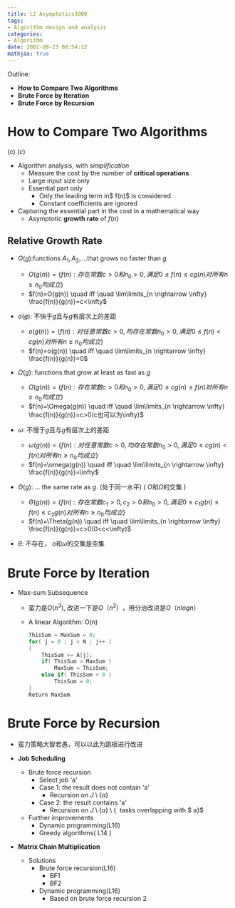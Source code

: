 ```yaml
---
title: L2 Asymptotics3000
tags: 
- Algorithm design and analysis
categories: 
- Algorithm
date: 2001-08-23 08:54:12
mathjax: true
---
```


Outline: 

* **How to Compare Two Algorithms**
* **Brute  Force  by Iteration**
* **Brute  Force  by Recursion**

<!--more-->

# How to Compare Two Algorithms
(c)
$(c)$
* Algorithm analysis, with <i>simplification</i>
  * Measure the cost by the number of **critical operations**
  * Large input size only
  * Essential part only
    * Only the leading term in$ f(n)$ is considered
    * Constant coefficients are ignored
* Capturing the essential part in the cost in a mathematical way
  * Asymptotic **growth rate** of $f(n)$



## Relative Growth Rate

* $O(g):$​​ functions $A_1, A_2,...$that grows no faster than $g$​
  * $O(g(n))=\{f(n): 存在常数c>0和n_0>0,满足0\leq f(n) \leq cg(n)对所有n \geq n_0均成立\}$​
  * $f(n)=O(g(n)) \quad iff \quad \lim\limits_{n \rightarrow \infty} \frac{f(n)}{g(n)}=c<\infty$

* $o(g)$: 不快于$g$且与$g$有层次上的差距

  * $o(g(n))=\{f(n): 对任意常数c>0, 均存在常数n_0>0,满足0\leq f(n) < cg(n)对所有n \geq n_0均成立\}$​​​
  * $f(n)=o(g(n)) \quad iff \quad \lim\limits_{n \rightarrow \infty} \frac{f(n)}{g(n)}=0$​

  

* $\Omega(g)$: functions that grow at least as fast as $g$​

  * $\Omega(g(n))=\{f(n): 存在常数c>0和n_0>0,满足0 \leq cg(n)\leq f(n) 对所有n \geq n_0均成立\}$
  * $f(n)=\Omega(g(n)) \quad iff \quad \lim\limits_{n \rightarrow \infty} \frac{f(n)}{g(n)}=c>0(c也可以为\infty)$​

* $\omega$: 不慢于$g$且与$g$有层次上的差距

  * $\omega(g(n))=\{f(n): 对任意常数c>0,均存在常数n_0>0,满足0 \leq cg(n) < f(n) 对所有n \geq n_0均成立\}$​
  * $f(n)=\omega(g(n)) \quad iff \quad \lim\limits_{n \rightarrow \infty} \frac{f(n)}{g(n)}=\infty$​​

  

* $\Theta(g):$​​ ... the same rate as $g$​​. (处于同一水平) ( $O$和$\Omega$的交集 )

  * $\Theta(g(n))=\{f(n): 存在常数c_1>0,c_2>0和n_0>0,满足0 \leq c_1g(n)\leq f(n) \leq c_2g(n) 对所有n \geq n_0均成立\}$
  * $f(n)=\Theta(g(n)) \quad iff \quad \lim\limits_{n \rightarrow \infty} \frac{f(n)}{g(n)}=c>0(0<c<\infty)$​​



* $\theta$: 不存在， $o$​和$\omega$​的交集是空集

# Brute  Force  by Iteration

* Max-sum Subsequence

  * 蛮力是$O(n^3)$,  改进一下是$O（n^2）$​，用分治改进是$O（nlogn）$

  * A linear Algorithm: O(n)

    ```C++
    ThisSum = MaxSum = 0;
    for( j = 0 ; j < N ; j++ )
    {
    	ThisSum += A[j];
    	if( ThisSum > MaxSum )
    		MaxSum = ThisSum;
    	else if( ThisSum < 0 )
    		ThisSum = 0;
    }
    Return MaxSum
    ```

# Brute  Force  by Recursion

* 蛮力策略大智若愚，可以以此为跳板进行改进

* **Job Scheduling**
  * Brute force recursion
    * Select job 'a'
    * Case 1: the result does not contain 'a'
      * Recursion on $J \setminus \{a\}$​​
    * Case 2: the result contains 'a'
      * Recursion on  $J \setminus \{a\} \setminus \{$ ​ tasks overlapping with $ a\}$​
  * Further improvements
    * Dynamic programming(L16)
    * Greedy algorithms( L14 )
* **Matrix Chain Multiplication**
  * Solutions
    * Brute force recursion(L16)
      * BF1
      * BF2
    * Dynamic programming(L16)
      * Based on brute force recursion 2

